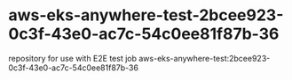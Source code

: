 # aws-eks-anywhere-test-2bcee923-0c3f-43e0-ac7c-54c0ee81f87b-36
repository for use with E2E test job aws-eks-anywhere-test:2bcee923-0c3f-43e0-ac7c-54c0ee81f87b-36
